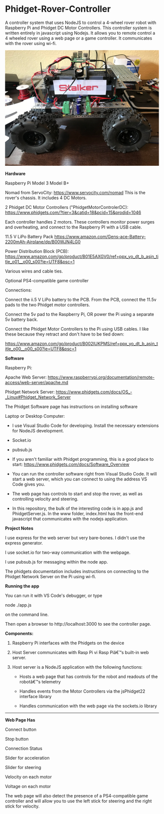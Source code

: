 # Phidget-Rover-Controller
A controller system that uses NodeJS to control a 4-wheel rover robot with Raspberry Pi and Phidget DC Motor Controllers.
This controller system is written entirely in javascript using Nodejs. It allows you to remote control a 4 wheeled rover using a web page or a game controller.
It communicates with the rover using wi-fi.

![Stalker Rover](/www/Stalker.jpg)

**Hardware**

Raspberry Pi Model 3 Model B+

Nomad from ServoCity: https://www.servocity.com/nomad This is the rover's chassis. It includes 4 DC Motors.

 2 Phidget DC Motor Controllers ("PhidgetMotorControlerDC): https://www.phidgets.com/?tier=3&catid=18&pcid=15&prodid=1046
 
 Each controller handles 2 motors. These controllers monitor power surges and overheating, and connect to the Raspberry PI with a USB cable.
 
11.5 V LiPo Battery Pack https://www.amazon.com/Gens-ace-Battery-2200mAh-Airplane/dp/B00WJN4LG0

Power Distribution Block (PCB): https://www.amazon.com/gp/product/B01E5AXGV0/ref=ppx_yo_dt_b_asin_title_o01__o00_s00?ie=UTF8&psc=1

Various wires and cable ties.

Optional PS4-compatible game controller

Connections:

Connect the ii.5 V LiPo battery to the PCB. From the PCB, connect the 11.5v pads to the two Phidget motor controllers.
    
Connect the 5v pad to the Raspberry Pi, OR power the Pi using a separate 5v battery back.
    
Connect the Phidget Motor Controllers to the Pi using USB cables. I like these because they retract and don't have to be tied down:
    
https://www.amazon.com/gp/product/B002IUKPMS/ref=ppx_yo_dt_b_asin_title_o00__o00_s00?ie=UTF8&psc=1

**Software**

Raspberry Pi:

Apache Web Server: https://www.raspberrypi.org/documentation/remote-access/web-server/apache.md
    
Phidget Network Server: https://www.phidgets.com/docs/OS_-_Linux#Phidget_Network_Server
    
The Phidget Software page has instructions on installing software
    
Laptop or Desktop Computer:

- I use Visual Studio Code for developing. Install the necessary extensions for NodeJS development.
    
- Socket.io
    
- pubsub.js
    
- If you aren't familiar with Phidget programming, this is a good place to start: https://www.phidgets.com/docs/Software_Overview
    
- You can run the controller software right from Visual Studio Code. It will start a web server, which you can connect to
    using the address VS Code gives you.
    
- The web page has controls to start and stop the rover, as well as controlling velocity and steering.
    
- In this repository, the bulk of the interesting code is in app.js and PhidgetServer.js. In the www folder, index.html has the front-end javascript that communicates with the nodejs application.


**Project Notes**

I use express for the web server but very bare-bones. I didn't use the express generator.

I use socket.io for two-way communication with the webpage.

I use pubsub.js for messaging within the node app.

The phidgets documentation includes instructions on connecting to the Phidget Network Server on the Pi using wi-fi.


**Running the app**

You can run it with VS Code's debugger, or type

node ./app.js

on the command line.

Then open a browser to http://localhost:3000 to see the controller page.




**Components:**

1. Raspberry Pi interfaces with the Phidgets on the device

2. Host Server communicates with Rasp Pi vi Rasp Piâ€™s built-in web server.

3. Host server is a NodeJS application with the following functions:

    - Hosts a web page that has controls for the robot and readouts of the robotâ€™s telemetry
    
    - Handles events from the Motor Controllers via the jsPhidget22 interface library
    
     - Handles communication with the web page via the sockets.io library

---

**Web Page Has**

  Connect button
  
  Stop button

  Connection Status
  
  Slider for acceleration
  
  Slider for steering
    
  Velocity on each motor
    
  Voltage on each motor
  
  The web page will also detect the presence of a PS4-compatible game controller and will allow you to use the left stick for steering and the right stick for velocity.
